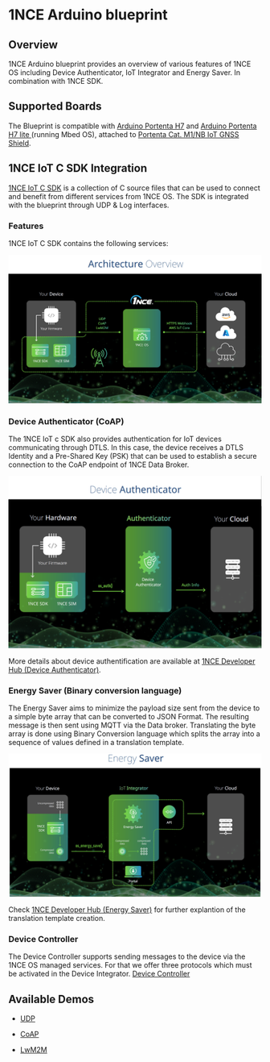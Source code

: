 # 1NCE Arduino blueprint

## Overview

1NCE Arduino blueprint provides an  overview of various features of 1NCE OS including Device Authenticator, IoT Integrator and Energy Saver. In combination with 1NCE SDK.

## Supported Boards

The Blueprint is compatible with [Arduino Portenta H7](https://docs.arduino.cc/hardware/portenta-h7) and [Arduino Portenta H7 lite ](https://docs.arduino.cc/hardware/portenta-h7-lite) (running Mbed OS), attached to [Portenta Cat. M1/NB IoT GNSS Shield](https://docs.arduino.cc/hardware/portenta-cat-m1-nb-iot-gnss-shield).

## 1NCE IoT C SDK Integration

[1NCE IoT C SDK](https://github.com/1NCE-GmbH/1nce-iot-c-sdk) is a collection of C source files that can be used to connect and benefit from different services from 1NCE OS. The SDK is integrated with the blueprint through UDP & Log interfaces.

### Features
1NCE IoT C SDK contains the following services: 

<p align="center"><img src="./extras/images/overview.png"><br>
</p>


### Device Authenticator (CoAP)
The 1NCE IoT c SDK also provides authentication for IoT devices communicating through DTLS. In this case, the device receives a DTLS Identity and a Pre-Shared Key (PSK) that can be used to establish a secure connection to the CoAP endpoint of 1NCE Data Broker.

<p align="center"><img src="./extras/images/coap_device_authenticator.png"><br>
</p>

More details about device authentification are available at [1NCE Developer Hub (Device Authenticator)](https://help.1nce.com/dev-hub/docs/1nce-os-device-authenticator). 

### Energy Saver (Binary conversion language)
The Energy Saver aims to minimize the payload size sent from the device to a simple byte array that can be converted to JSON Format. The resulting message is then sent using MQTT via the Data broker. Translating the byte array is done using Binary Conversion language which splits the array into a sequence of values defined in a translation template. 

<p align="center"><img src="./extras/images/energy_saver.png"><br>
</p>

 Check  [1NCE Developer Hub (Energy Saver)](https://help.1nce.com/dev-hub/docs/1nce-os-energy-saver) for further explantion of the translation template creation.

### Device Controller
The Device Controller supports sending messages to the device via the 1NCE OS managed services. For that we offer three protocols which must be activated in the Device Integrator. [Device Controller](https://help.1nce.com/dev-hub/docs/1nce-os-device-controller)

## Available Demos
- [UDP](examples/nce_udp_demo/README.md)

- [CoAP](examples/nce_coap_demo/README.md)

- [LwM2M](examples/nce_lwm2m_demo/README.md)
